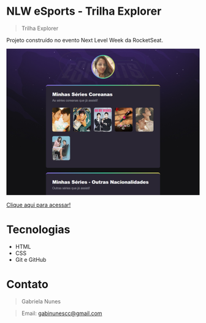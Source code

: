 # NLW eSports - Trilha Explorer

> Trilha Explorer

Projeto construído no evento Next Level Week da RocketSeat.

![preview](./.github/preview.png)

[Clique aqui para acessar!](https://gabinunes.github.io/nlw-esports-explorer/)
# Tecnologias 

- HTML
- CSS
- Git e GitHub

# Contato
> Gabriela Nunes

>Email:
gabinunescc@gmail.com